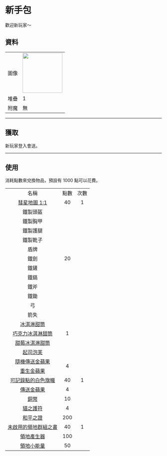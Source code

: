 # 新手包
歡迎新玩家～

## 資料
<table>
    <tr><td align="end">圖像</td><td><img src="https://i.imgur.com/KqzjESH.png" width="128"/></td></tr>
    <tr><td align="end">堆疊</td><td>1</td></tr>
    <tr><td align="end">附魔</td><td>無</td></tr>
</table>

---

## 獲取
新玩家登入會送。

---

## 使用
消耗點數來兌換物品，預設有 1000 點可以花費。

<table>
    <tr><td align="center">名稱</td><td align="center">點數</td><td align="center">次數</td></tr>
    <tr><td align="center"><a href="world_map_view.md">彗星地圖 1:1</a></td><td align="center">40</td><td align="center">1</td></tr>
    <tr><td align="center">鐵製頭盔</td><td align="center" rowspan="11">20</td><td align="center" rowspan="18"></tr>
    <tr><td align="center">鐵製胸甲</td></tr>
    <tr><td align="center">鐵製護腿</td></tr>
    <tr><td align="center">鐵製靴子</td></tr>
    <tr><td align="center">盾牌</td></tr>
    <tr><td align="center">鐵劍</td></tr>
    <tr><td align="center">鐵鏟</td></tr>
    <tr><td align="center">鐵鎬</td></tr>
    <tr><td align="center">鐵斧</td></tr>
    <tr><td align="center">鐵鋤</td></tr>
    <tr><td align="center">弓</td></tr>
    <tr><td align="center">箭失</td><td align="center" rowspan="5">1</td></tr>
    <tr><td align="center"><a href="../food/ice_cream_cone.md">冰淇淋甜筒</a></td></tr>
    <tr><td align="center"><a href="../food/ice_cream_cone.md">巧克力冰淇淋甜筒</a></td></tr>
    <tr><td align="center"><a href="../food/ice_cream_cone.md">甜莓冰淇淋甜筒</a></td></tr>
    <tr><td align="center"><a href="../food/cheese_puff.md">起司泡芙</a></td></tr>
    <tr><td align="center"><a href="../item/random_transfer.md">隨機傳送金蘋果</a></td><td align="center" rowspan="2">4</td></tr>
    <tr><td align="center"><a href="../item/back.md">重生金蘋果</a></td></tr>
    <tr><td align="center"><a href="../item/record_point_banner.md">可記錄點的白色旗幟</a></td><td align="center">40</td><td align="center">1</td></tr>
    <tr><td align="center"><a href="../item/transfer.md">傳送金蘋果</a></td><td align="center">4</td><td align="center" rowspan="3"></td></tr>
    <tr><td align="center"><a href="../item/coin.md">銅幣</a></td><td align="center">10</td></tr>
    <tr><td align="center"><a href="../item/cat_amulet.md">貓之護符</a></td><td align="center">4</td></tr>
    <tr><td align="center"><a href="../item/peaceful_proof.md">和平之證</a></td><td align="center">200</td><td align="center" rowspan="3">1</td></tr>
    <tr><td align="center"><a href="../item/land_book.md">未啟用的領地群組之書</a></td><td align="center">40</td></tr>
    <tr><td align="center"><a href="../item/land_block.md">領地產生器</a></td><td align="center">100</td></tr>
    <tr><td align="center"><a href="../item/land_energy.md">領地小能量</a></td><td align="center">50</td><td align="center"></td></tr>
</table>
